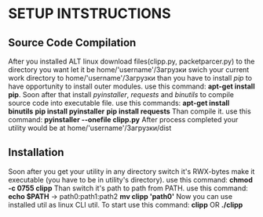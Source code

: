 # **SETUP INTSTRUCTIONS**

## **Source Code Compilation** 
After you installed ALT linux download files(clipp.py, packetparcer.py) to the directory you want let it be home/'username'/Загрузки swich your current work directory to home/'username'/Загрузки than you have to install *pip* to have opportunity to install outer modules. use this command:
**apt-get install pip**.
Soon after that install *pyinstaller*, *requests* and *binutils* to compile source code into executable file. use this commands:
**apt-get install binutils**
**pip install pyinstaller**
**pip install requests**
Than compile it. use this command:
**pyinstaller --onefile clipp.py**
After process completed your utility would be at home/'username'/Загрузки/dist

## **Installation** ##
Soon after you get your utility in any directory switch it's RWX-bytes make it executable (you have to be in utility's directory). use this command:
**chmod -c 0755 clipp**
Than switch it's path to path from PATH. use this command:
**echo $PATH** -> path0:path1:path2
**mv clipp 'path0'**
Now you can use installed util as linux CLI util. To start use this command:
**clipp** OR **./clipp**


